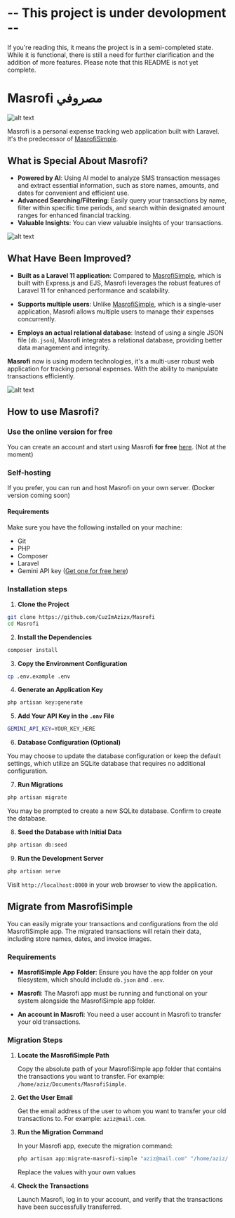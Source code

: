 # -- This project is under devolopment --
If you're reading this, it means the project is in a semi-completed state. While it is functional, there is still a need for further clarification and the addition of more features. Please note that this README is not yet complete.

# Masrofi مصروفي

![alt text](assets/image1.png)

Masrofi is a personal expense tracking web application built with Laravel. It's the predecessor of [MasrofiSimple](https://github.com/CuzImAzizx/MasrofiSimple).

## What is Special About Masrofi?
- **Powered by AI**: Using AI model to analyze SMS transaction messages and extract essential information, such as store names, amounts, and dates for convenient and efficient use.
- **Advanced Searching/Filtering**: Easily query your transactions by name, filter within specific time periods, and search within designated amount ranges for enhanced financial tracking.
- **Valuable Insights**: You can view valuable insights of your transactions.

![alt text](assets/image2.png)

## What Have Been Improved?

- **Built as a Laravel 11 application**: Compared to [MasrofiSimple](https://github.com/CuzImAzizx/MasrofiSimple), which is built with Express.js and EJS, Masrofi leverages the robust features of Laravel 11 for enhanced performance and scalability.

- **Supports multiple users**: Unlike [MasrofiSimple](https://github.com/CuzImAzizx/MasrofiSimple), which is a single-user application, Masrofi allows multiple users to manage their expenses concurrently.

- **Employs an actual relational database**: Instead of using a single JSON file (`db.json`), Masrofi integrates a relational database, providing better data management and integrity.

**Masrofi** now is using modern technologies, it's a multi-user robust web application for tracking personal expenses. With the ability to manipulate transactions efficiently.

![alt text](assets/image31.png)

## How to use Masrofi?

### Use the online version for free
You can create an account and start using Masrofi **for free** [here](https://google.com). (Not at the moment)

### Self-hosting

If you prefer, you can run and host Masrofi on your own server. (Docker version coming soon)

#### Requirements
Make sure you have the following installed on your machine:
- Git
- PHP
- Composer
- Laravel
- Gemini API key ([Get one for free here](https://ai.google.dev/gemini-api/docs/api-key#:~:text=You%20can%20create%20a%20key%20with%20a%20few%20clicks%20in%20Google%20AI%20Studio))

### Installation steps

1. **Clone the Project**
```bash
git clone https://github.com/CuzImAzizx/Masrofi
cd Masrofi
```

2. **Install the Dependencies**
```bash
composer install
```

3. **Copy the Environment Configuration**
```bash
cp .env.example .env
```

4. **Generate an Application Key**
```bash
php artisan key:generate
```

5. **Add Your API Key in the `.env` File**
```bash
GEMINI_API_KEY=YOUR_KEY_HERE
```

6. **Database Configuration (Optional)**

You may choose to update the database configuration or keep the default settings, which utilize an SQLite database that requires no additional configuration.

7. **Run Migrations**
```bash
php artisan migrate
```
You may be prompted to create a new SQLite database. Confirm to create the database.

8. **Seed the Database with Initial Data**
```bash
php artisan db:seed
```

9. **Run the Development Server**
```bash
php artisan serve
```
Visit `http://localhost:8000` in your web browser to view the application.

## Migrate from MasrofiSimple

You can easily migrate your transactions and configurations from the old MasrofiSimple app. The migrated transactions will retain their data, including store names, dates, and invoice images.

### Requirements
- **MasrofiSimple App Folder**: Ensure you have the app folder on your filesystem, which should include `db.json` and `.env`.
  
- **Masrofi**: The Masrofi app must be running and functional on your system alongside the MasrofiSimple app folder.

- **An account in Masrofi**: You need a user account in Masrofi to transfer your old transactions.


### Migration Steps

1. **Locate the MasrofiSimple Path**

   Copy the absolute path of your MasrofiSimple app folder that contains the transactions you want to transfer. For example: `/home/aziz/Documents/MasrofiSimple`.

2. **Get the User Email**

   Get the email address of the user to whom you want to transfer your old transactions to. For example: `aziz@mail.com`.

3. **Run the Migration Command**

   In your Masrofi app, execute the migration command:

   ```bash
   php artisan app:migrate-masrofi-simple "aziz@mail.com" "/home/aziz/Documents/MasrofiSimple"
   ```

    Replace the values with your own values

4. **Check the Transactions**

   Launch Masrofi, log in to your account, and verify that the transactions have been successfully transferred.
